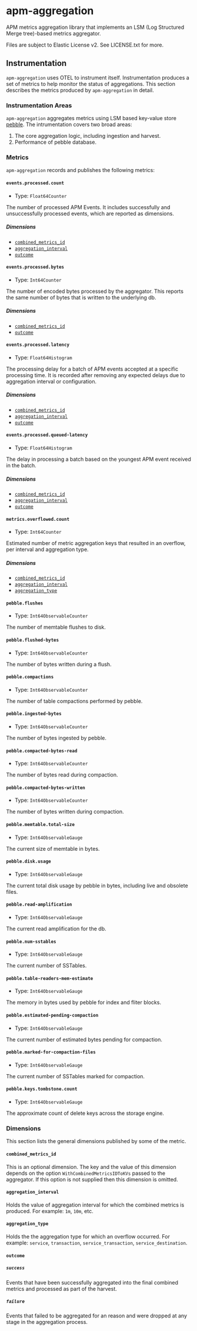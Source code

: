 # apm-aggregation

APM metrics aggregation library that implements an LSM (Log Structured Merge tree)-based metrics aggregator.

Files are subject to Elastic License v2. See LICENSE.txt for more.

## Instrumentation

`apm-aggregation` uses OTEL to instrument itself. Instrumentation produces a set
of metrics to help monitor the status of aggregations. This section describes the
metrics produced by `apm-aggregation` in detail.

### Instrumentation Areas

`apm-aggregation` aggregates metrics using LSM based key-value store [pebble](https://github.com/cockroachdb/pebble).
The intrumentation covers two broad areas:

1. The core aggregation logic, including ingestion and harvest.
2. Performance of pebble database.

### Metrics

`apm-aggregation` records and publishes the following metrics:

#### `events.processed.count`

- Type: `Float64Counter`

The number of processed APM Events. It includes successfully and unsuccessfully
processed events, which are reported as dimensions.

##### Dimensions

- [`combined_metrics_id`](#combined_metrics_id)
- [`aggregation_interval`](#aggregation_interval)
- [`outcome`](#outcome)

#### `events.processed.bytes`

- Type: `Int64Counter`

The number of encoded bytes processed by the aggregator. This reports the same number
of bytes that is written to the underlying db.

##### Dimensions

- [`combined_metrics_id`](#combined_metrics_id)
- [`outcome`](#outcome)

#### `events.processed.latency`

- Type: `Float64Histogram`

The processing delay for a batch of APM events accepted at a specific processing
time. It is recorded after removing any expected delays due to aggregation interval
or configuration.

##### Dimensions

- [`combined_metrics_id`](#combined_metrics_id)
- [`aggregation_interval`](#aggregation_interval)
- [`outcome`](#outcome)

#### `events.processed.queued-latency`

- Type: `Float64Histogram`

The delay in processing a batch based on the youngest APM event received in the batch.

##### Dimensions

- [`combined_metrics_id`](#combined_metrics_id)
- [`aggregation_interval`](#aggregation_interval)
- [`outcome`](#outcome)

#### `metrics.overflowed.count`

- Type: `Int64Counter`

Estimated number of metric aggregation keys that resulted in an overflow, per interval and aggregation type.

##### Dimensions

- [`combined_metrics_id`](#combined_metrics_id)
- [`aggregation_interval`](#aggregation_interval)
- [`aggregation_type`](#aggregation_type)

#### `pebble.flushes`

- Type: `Int64ObservableCounter`

The number of memtable flushes to disk.

#### `pebble.flushed-bytes`

- Type: `Int64ObservableCounter`

The number of bytes written during a flush.

#### `pebble.compactions`

- Type: `Int64ObservableCounter`

The number of table compactions performed by pebble.

#### `pebble.ingested-bytes`

- Type: `Int64ObservableCounter`

The number of bytes ingested by pebble.

#### `pebble.compacted-bytes-read`

- Type: `Int64ObservableCounter`

The number of bytes read during compaction.

#### `pebble.compacted-bytes-written`

- Type: `Int64ObservableCounter`

The number of bytes written during compaction.

#### `pebble.memtable.total-size`

- Type: `Int64ObservableGauge`

The current size of memtable in bytes.

#### `pebble.disk.usage`

- Type: `Int64ObservableGauge`

The current total disk usage by pebble in bytes, including live and obsolete files.

#### `pebble.read-amplification`

- Type: `Int64ObservableGauge`

The current read amplification for the db.

#### `pebble.num-sstables`

- Type: `Int64ObservableGauge`

The current number of SSTables.

#### `pebble.table-readers-mem-estimate`

- Type: `Int64ObservableGauge`

The memory in bytes used by pebble for index and fliter blocks.

#### `pebble.estimated-pending-compaction`

- Type: `Int64ObservableGauge`

The current number of estimated bytes pending for compaction.

#### `pebble.marked-for-compaction-files`

- Type: `Int64ObservableGauge`

The current number of SSTables marked for compaction.

#### `pebble.keys.tombstone.count`

- Type: `Int64ObservableGauge`

The approximate count of delete keys across the storage engine.

### Dimensions

This section lists the general dimensions published by some of the metric.

#### `combined_metrics_id`

This is an optional dimension. The key and the value of this dimension depends
on the option `WithCombinedMetricsIDToKVs` passed to the aggregator. If this
option is not supplied then this dimension is omitted.

#### `aggregation_interval`

Holds the value of aggregation interval for which the combined metrics is produced.
For example: `1m`, `10m`, etc.

#### `aggregation_type`

Holds the the aggregation type for which an overflow occurred.
For example: `service`, `transaction`, `service_transaction`, `service_destination`.

#### `outcome`

##### `success`

Events that have been successfully aggregated into the final combined metrics and
processed as part of the harvest.

##### `failure`

Events that failed to be aggregated for an reason and were dropped at any stage
in the aggregation process.
